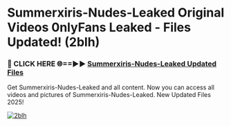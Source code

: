 # Summerxiris-Nudes-Leaked Original Videos 0nlyFans Leaked - Files Updated! (2blh)

<h3>🔴 CLICK HERE 🌐==►► <a href="https://tinyurl.com/4mcuefdz" rel="nofollow">Summerxiris-Nudes-Leaked Updated Files</a></h3>

Get Summerxiris-Nudes-Leaked and all content. Now you can access all videos and pictures of Summerxiris-Nudes-Leaked. New Updated Files 2025!

[![2blh](https://i.imgur.com/StAQSOY.gif)](https://tinyurl.com/4mcuefdz)
